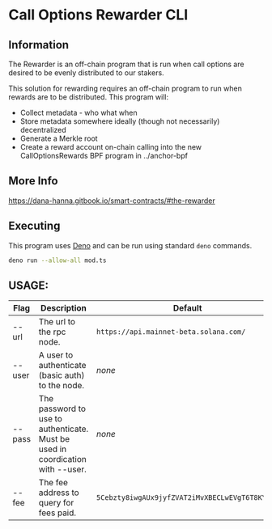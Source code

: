 # Call Options Rewarder CLI

## Information

The Rewarder is an off-chain program that is run when call options are desired to be evenly distributed to our stakers.

This solution for rewarding requires an off-chain program to run when rewards are to be distributed.  This program will:
 - Collect metadata - who what when
 - Store metadata somewhere ideally (though not necessarily) decentralized
 - Generate a Merkle root
 - Create a reward account on-chain calling into the new CallOptionsRewards BPF program in ../anchor-bpf

## More Info

https://dana-hanna.gitbook.io/smart-contracts/#the-rewarder

## Executing

This program uses [Deno](https://deno.land/) and can be run using standard `deno` commands.

```bash
deno run --allow-all mod.ts 
```

## USAGE:

|Flag|Description|Default|
|---|---|---|
|--url|The url to the rpc node.|`https://api.mainnet-beta.solana.com/`|
|--user|A user to authenticate (basic auth) to the node.|_none_|
|--pass|The password to use to authenticate. Must be used in coordication with --user.|_none_|
|--fee|The fee address to query for fees paid.|`5Cebzty8iwgAUx9jyfZVAT2iMvXBECLwEVgT6T8KYmvS`|

